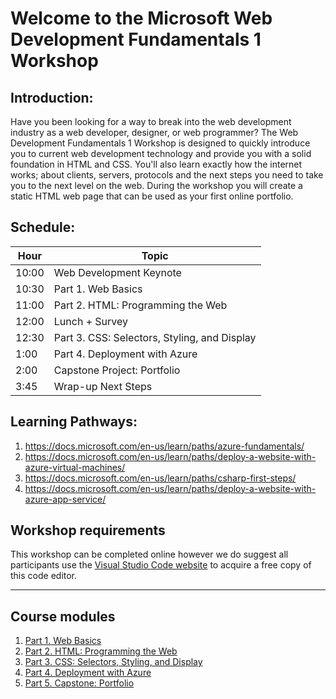 # Welcome to the Microsoft Web Development Fundamentals 1 Workshop
## Introduction:
Have you been looking for a way to break into the web development industry as a web developer, designer, or web programmer? The Web Development Fundamentals 1 Workshop is designed to quickly introduce you to current web development technology and provide you with a solid foundation in HTML and CSS. You'll also learn exactly how the internet works; about clients, servers, protocols and the next steps you need to take you to the next level on the web. During the workshop you will create a static HTML web page that can be used as your first online portfolio.

## Schedule:
|Hour|Topic
|---|---|
|10:00	|Web Development Keynote
|10:30	|Part 1. Web Basics
|11:00  |Part 2. HTML: Programming the Web
|12:00	|Lunch + Survey
|12:30	|Part 3. CSS: Selectors, Styling, and Display
|1:00	|Part 4. Deployment with Azure
|2:00	|Capstone Project: Portfolio
|3:45	|Wrap-up Next Steps

## Learning Pathways:		
1. https://docs.microsoft.com/en-us/learn/paths/azure-fundamentals/		
2. https://docs.microsoft.com/en-us/learn/paths/deploy-a-website-with-azure-virtual-machines/		
3. https://docs.microsoft.com/en-us/learn/paths/csharp-first-steps/		
4. https://docs.microsoft.com/en-us/learn/paths/deploy-a-website-with-azure-app-service/		

## Workshop requirements

This workshop can be completed online however we do suggest all participants use the [Visual Studio Code website](https://code.visualstudio.com/) to acquire a free copy of this code editor.


---
## Course modules

1. [Part 1. Web Basics](../Part%201.%20Web%20Basics)
2. [Part 2. HTML: Programming the Web](../Part%202.%20HTML)
3. [Part 3. CSS: Selectors, Styling, and Display](../Part%203.%20CSS%20%26%20CSS3)
4. [Part 4. Deployment with Azure](../Part%204.%20%20Web%20Publishing)
5. [Part 5. Capstone: Portfolio](../Part%205.%20Capstone)
